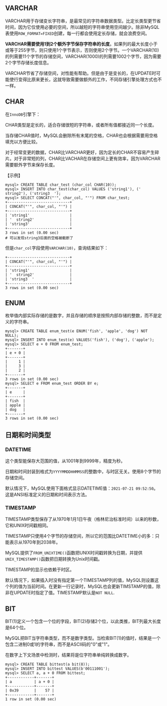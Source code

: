 ## VARCHAR

VARCHAR用于存储变长字符串，是最常见的字符串数据类型。比定长类型更节省时间，因为它仅使用必要的空间，所以越短的字符串使用空间越少。除非MySQL表使用`ROW_FORMAT=FIXED`创建，每一行都会使用定长存储，就会浪费空间。

**VARCHAR需要使用1到2个额外字节保存字符串的长度**。如果列的最大长度小于或等于255字节，则只使用1个字节表示，否则使用2个字节。一个VARCHAR(10)的列需要11个字节的存储空间，VARCHAR(1000)的列需要1002个字节，因为需要2个字节存储长度信息。

VARCHAR节省了存储空间，对性能有帮助。但是由于是变长的，在UPDATE时可能使行变得比原来更长，这就导致需要做额外的工作，不同存储引擎处理方式也不一样。

## CHAR

在`InnoDB`引擎下：

CHAR类型是定长的，适合存储很短的字符串，或者所有值都接近同一个长度。

当存储CHAR值时，MySQL会删除所有末尾的空格，CHAR也会根据需要用空格填充以方便比较。

对于经常变更的数据，CHAR比VARCHAR更好，因为定长的CHAR不容易产生碎片。对于非常短的列，CHAR比VACHAR在存储空间上更有效率，因为VARCHAR需要额外字节来保存长度。

【示例】

```mysql
mysql> CREATE TABLE char_test (char_col CHAR(10));
mysql> INSERT INTO char_test(char_col) VALUES ('string1'), ('  string2'), ('string3  ');
mysql> SELECT CONCAT("'", char_col, "'") FROM char_test;
+----------------------------+
| CONCAT("'", char_col, "'") |
+----------------------------+
| 'string1'                  |
| '  string2'                |
| 'string3'                  |
+----------------------------+
3 rows in set (0.00 sec)
# 可以发现string3后面的空格被截断了
```

但是`char_col`字段使用`VARCHAR(10)`，查询结果如下：

```mysql
+----------------------------+
| CONCAT("'", char_col, "'") |
+----------------------------+
| 'string1'                  |
| '  string2'                |
| 'string3  '                |
+----------------------------+
3 rows in set (0.00 sec)
```

## ENUM

枚举值内部实际存储的是数字，并且存储的顺序是按照内部存储的整数，而不是定义的字符串。

```mysql
mysql> CREATE TABLE enum_test(e ENUM('fish', 'apple', 'dog') NOT NULL);
mysql> INSERT INTO enum_test(e) VALUES('fish'), ('dog'), ('apple');
mysql> SELECT e + 0 FROM enum_test;
+-------+
| e + 0 |
+-------+
|     1 |
|     3 |
|     2 |
+-------+
3 rows in set (0.00 sec)
mysql> SELECT e FROM enum_test ORDER BY e;
+-------+
| e     |
+-------+
| fish  |
| apple |
| dog   |
+-------+
3 rows in set (0.00 sec)
```

## 日期和时间类型

### DATETIME

这个类型能保存大范围的值，从1001年到9999年，精度为秒。

日期和时间封装到格式为`YYYYMMDDHHMMSS`的整数中，与时区无关。使用8个字节的存储空间。

默认情况下，MySQL使用下面格式显示DATETIME值：`2021-07-21 09:52:50`。这是ANSI标准定义的日期和时间表示方法。

### TIMESTAMP

TIMESTAMP类型保存了从1970年1月1日午夜（格林尼治标准时间）以来的秒数，它和UNIX时间戳相同。

TIMESTAMP只使用4个字节的存储空间，所以它的范围比DATETIME小的多：只能表示从1970年到2038年。

MySQL提供了`FROM_UNIXTIME()`函数把UNIX时间戳转换为日期，并提供`UNIX_TIMESTAMP()`函数把日期转换为Unix时间戳。

TIMESTAMP的显示也依赖于时区。

默认情况下，如果插入时没有指定第一个TIMESTAMP列的值，MySQL则设置这个列的值为当前时间。在更新一行记录时，MySQL也会更新TIMSTAMP的值，除非在UPDATE时指定了值。TIMESTAMP默认是`NOT NULL`.

## BIT

BIT(1)定义一个包含一个位的字段，BIT(2)存储2个位，以此类推，BIT列最大长度是64个位。

MySQL把BIT当字符串类型，而不是数字类型。当检索BIT(1)的值时，结果是一个包含二进制0或1的字符串，而不是ASCII码的"0"或"1"。

在数字上下文场景中检测时，结果将是位字符串单纯转换成数字。

```mysql
mysql> CREATE TABLE bittest(a bit(8));
mysql> INSERT INTO bittest VALUES(b'00111001');
mysql> SELECT a, a + 0 FROM bittest;
+------------+-------+
| a          | a + 0 |
+------------+-------+
| 0x39       |    57 |
+------------+-------+
1 row in set (0.00 sec)
```

